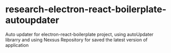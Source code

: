 # research-electron-react-boilerplate-autoupdater
Auto updater for electron-react-boilerplate project, using autoUpdater librarry and using Nexsus Repository for saved the latest version of application
